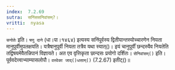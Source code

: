 ```yaml
---
index:  7.2.69
sutra:  सनिंससनिवांसम्?।
vritti:  nyasa
---
```


`सनोतेः` इति। `षणु दाने` (धा।पा।१४६४) इत्यस्य सनिंपूर्वस्य द्वितीयान्तस्योच्चारणेन नियता मानुपूर्वीमुपलक्षयति। यत्रैषानुपूर्वी नियता तत्रैव यथा स्यात्()। इयं चानुपूर्वीं छन्दस्यैव नियतेति तद्विषयमेवैतन्निपानं विज्ञायते। अत एव वृत्तिकृता छान्दसः प्रयोगो दर्शितः। `सेनिवांसम्()` इति। पूर्ववदेत्त्वाभ्याम्यासलोपौ। `वस्वेका जाद्()धसाम्()` (7.2.67) इतीट्()॥
